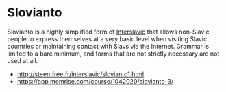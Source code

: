 # Slovianto
Slovianto is a highly simplified form of [Interslavic](https://en.wikipedia.org/wiki/Interslavic) that allows non-Slavic people to express themselves at a very basic level when visiting Slavic countries or maintaining contact with Slavs via the Internet. Grammar is limited to a bare minimum, and forms that are not strictly necessary are not used at all.  
* http://steen.free.fr/interslavic/slovianto1.html
* https://app.memrise.com/course/1042020/slovianto-3/
